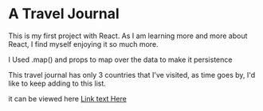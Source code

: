 # A Travel Journal

This is my first project with React. As I am learning more and more about React,
I find myself enjoying it so much more.

I Used .map() and props to map over the data to make it persistence

This travel journal has only 3 countries that I've visited, as time goes by,
I'd like to keep adding to this list.

it can be viewed here [Link text Here](https://wondrous-medovik-8e9da6.netlify.app/)
